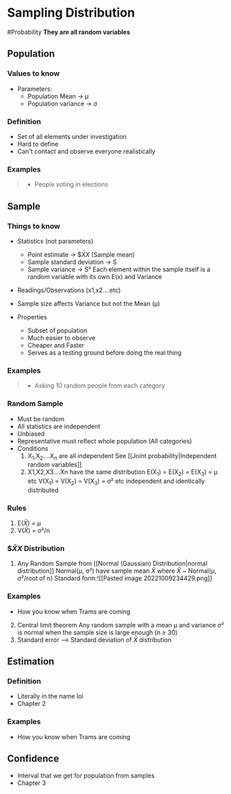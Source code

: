 # Sampling Distribution
#Probability 
**They are all random variables**
## Population
### Values to know 
- Parameters: 
	- Population Mean → µ
	- Population variance → σ
### Definition
- Set of all elements under investigation
- Hard to define
- Can't contact and observe everyone realistically
### Examples
>- People voting in elections


## Sample

### Things to know
- Statistics (not parameters)
	- Point estimate -> $\$\bar{X}{X}$ (Sample mean)
	- Sample standard deviation -> S
	- Sample variance -> S²
Each element within the sample itself is a random variable with its own E(x) and Variance
- Readings/Observations (x1,x2....etc)
- Sample size affects Variance but not the Mean (µ)

-  Properties
	- Subset of population
	- Much easier to observe 
	- Cheaper and Faster
	- Serves as a testing ground before doing the real thing

### Examples
>- Asking 10 random people from each category

### Random Sample
- Must be random 
- All statistics are independent 
- Unbiased
- Representative
  must reflect whole population (All categories)
- Conditions
  1. X$_1$,X$_2$....X$_n$ are all independent 
     See [[Joint probability|Independent random variables]]
  2. X1,X2,X3....Xn have the same distribution
     E(X$_1$) = E(X$_2$) = E(X$_3$) = µ etc
     V(X$_1$) = V(X$_2$) = V(X$_3$) = σ² etc
 independent and identically distributed
 ### Rules
 1. E($\bar{X}$) = µ
 2. V($\bar{X}$) = σ²/n
 
### $\$\bar{X}{X}$ Distribution
1. Any Random Sample from [[Normal (Gaussian) Distribution|normal distribution]] Normal(µ, σ²) have sample mean $\bar{X}$ where $\bar{X}$ ~ Normal(µ, σ²/root of n) 
   Standard form:![[Pasted image 20221009234429.png]]
### Examples
- How you know when Trams are coming 
2. Central limit theorem
   Any random sample  with a mean µ and variance σ² is normal when the sample size is large enough (n ≥ 30)
3. Standard error --> Standard deviation of $\bar{X}$ distribution
## Estimation
### Definition
- Literally in the name lol
- Chapter 2
### Examples
- How you know when Trams are coming 

## Confidence
- Interval that we get for population from samples
- Chapter 3